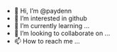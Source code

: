 - 👋 Hi, I’m @paydenn
- 👀 I’m interested in github
- 🌱 I’m currently learning ...
- 💞️ I’m looking to collaborate on ...
- 📫 How to reach me ...

<!---
paydenn/paydenn is a ✨ special ✨ repository because its `README.md` (this file) appears on your GitHub profile.
You can click the Preview link to take a look at your changes.
--->
